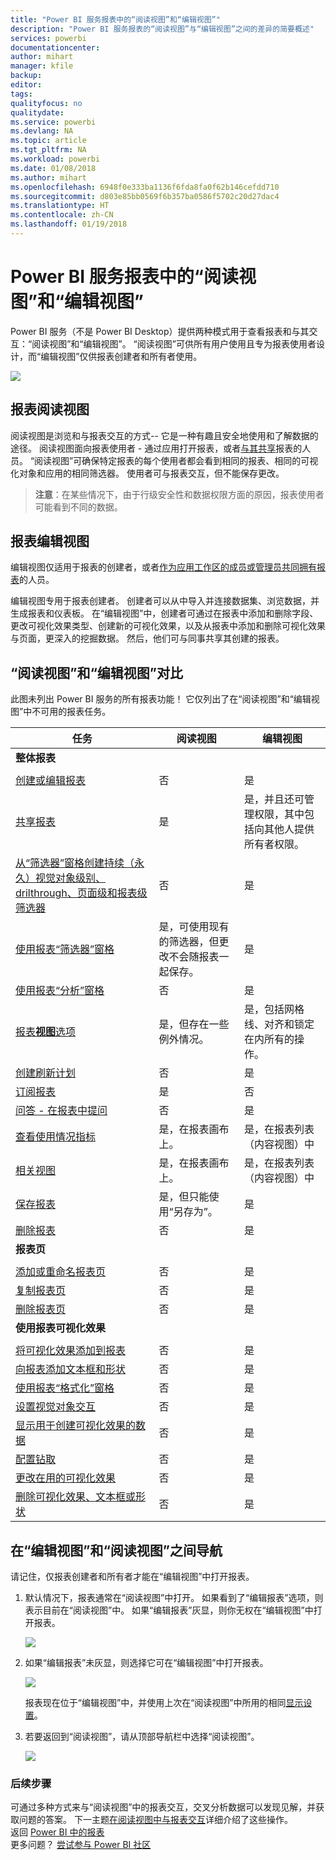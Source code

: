 ```yaml
---
title: "Power BI 服务报表中的“阅读视图”和“编辑视图”"
description: "Power BI 服务报表的“阅读视图”与“编辑视图”之间的差异的简要概述"
services: powerbi
documentationcenter: 
author: mihart
manager: kfile
backup: 
editor: 
tags: 
qualityfocus: no
qualitydate: 
ms.service: powerbi
ms.devlang: NA
ms.topic: article
ms.tgt_pltfrm: NA
ms.workload: powerbi
ms.date: 01/08/2018
ms.author: mihart
ms.openlocfilehash: 6948f0e333ba1136f6fda8fa0f62b146cefdd710
ms.sourcegitcommit: d803e85bb0569f6b357ba0586f5702c20d27dac4
ms.translationtype: HT
ms.contentlocale: zh-CN
ms.lasthandoff: 01/19/2018
---
```

# <a name="reading-view-and-editing-view-in-power-bi-service-reports"></a>Power BI 服务报表中的“阅读视图”和“编辑视图”
Power BI 服务（不是 Power BI Desktop）提供两种模式用于查看报表和与其交互：“阅读视图”和“编辑视图”。 “阅读视图”可供所有用户使用且专为报表使用者设计，而“编辑视图”仅供报表创建者和所有者使用。 

![](media/service-reading-view-and-editing-view/power-bi-creators-consumers.png)

## <a name="report-reading-view"></a>报表阅读视图

 阅读视图是浏览和与报表交互的方式-- 它是一种有趣且安全地使用和了解数据的途径。 阅读视图面向报表使用者 - 通过应用打开报表，或者[与其共享](service-share-dashboards.md)报表的人员。 “阅读视图”可确保特定报表的每个使用者都会看到相同的报表、相同的可视化对象和应用的相同筛选器。  使用者可与报表交互，但不能保存更改。

>**注意**：在某些情况下，由于行级安全性和数据权限方面的原因，报表使用者可能看到不同的数据。 

## <a name="report-editing-view"></a>报表编辑视图

编辑视图仅适用于报表的创建者，或者[作为应用工作区的成员或管理员共同拥有报表](service-create-distribute-apps.md)的人员。

编辑视图专用于报表创建者。 创建者可以从中导入并连接数据集、浏览数据，并生成报表和仪表板。 在“编辑视图”中，创建者可通过在报表中添加和删除字段、更改可视化效果类型、创建新的可视化效果，以及从报表中添加和删除可视化效果与页面，更深入的挖掘数据。 然后，他们可与同事共享其创建的报表。

## <a name="reading-view-versus-editing-view"></a>“阅读视图”和“编辑视图”对比
此图未列出 Power BI 服务的所有报表功能！ 它仅列出了在“阅读视图”和“编辑视图”中不可用的报表任务。 


|任务  | 阅读视图  | 编辑视图 |
|-------------------------|-------|-------|
|**整体报表**  |
||||
| [创建或编辑报表](service-report-create-new.md) | 否  | 是 |
| [共享报表](service-share-reports.md)| 是 | 是，并且还可管理权限，其中包括向其他人提供所有者权限。 |
| [从“筛选器”窗格创建持续（永久）视觉对象级别、drilthrough、页面级和报表级筛选器](power-bi-report-add-filter.md) | 否  | 是 |
| [使用报表“筛选器”窗格](power-bi-how-to-report-filter.md) | 是，可使用现有的筛选器，但更改不会随报表一起保存。 | 是 |
| [使用报表“分析”窗格](service-analytics-pane.md) | 否 | 是 |
| [报表**视图**选项](power-bi-report-display-settings.md) | 是，但存在一些例外情况。 | 是，包括网格线、对齐和锁定在内所有的操作。 |
| [创建刷新计划](refresh-data.md) | 否  | 是 |
| [订阅报表](service-report-subscribe.md) | 是 | 否 |
| [问答 - 在报表中提问](power-bi-q-and-a.md) | 否  | 是 |
| [查看使用情况指标](service-usage-metrics.md) | 是，在报表画布上。 | 是，在报表列表（内容视图）中 |
| [相关视图](service-related-content.md) | 是，在报表画布上。 | 是，在报表列表（内容视图）中 |
| [保存报表](service-report-save.md) | 是，但只能使用“另存为”。 | 是 |
| [删除报表](service-delete.md) | 否  | 是 |
|**报表页** |
||||
| [添加或重命名报表页](power-bi-report-add-page.md)  | 否  | 是  |
| [复制报表页](power-bi-report-copy-paste-page.md) | 否  | 是 |
| [删除报表页](service-delete.md) | 否 | 是 |
|**使用报表可视化效果**|
||||
| [将可视化效果添加到报表](power-bi-report-add-visualizations-i.md) | 否  | 是 |
| [向报表添加文本框和形状](power-bi-reports-add-text-and-shapes.md) | 否  | 是 |
| [使用报表“格式化”窗格](service-the-report-editor-take-a-tour.md) | 否 | 是 |
| [设置视觉对象交互](service-reports-visual-interactions.md) | 否  | 是 |
| [显示用于创建可视化效果的数据](service-reports-show-data.md) | 否  | 是 |
| [配置钻取](power-bi-visualization-drill-down.md) | 否  | 是 |
| [更改在用的可视化效果](power-bi-report-change-visualization-type.md) | 否 | 是|
| [删除可视化效果、文本框或形状](service-delete.md)| 否 | 是 |


## <a name="navigating-between-editing-view-and-reading-view"></a>在“编辑视图”和“阅读视图”之间导航
请记住，仅报表创建者和所有者才能在“编辑视图”中打开报表。

1. 默认情况下，报表通常在“阅读视图”中打开。 如果看到了“编辑报表”选项，则表示目前在“阅读视图”中。 如果“编辑报表”灰显，则你无权在“编辑视图”中打开报表。

   ![](media/service-reading-view-and-editing-view/power-bi-edit-report-grey.png)

2. 如果“编辑报表”未灰显，则选择它可在“编辑视图”中打开报表。 
   
   ![](media/service-reading-view-and-editing-view/power-bi-edit-report.png)
   
   报表现在位于“编辑视图”中，并使用上次在“阅读视图”中所用的相同[显示设置](power-bi-report-display-settings.md)。

2. 若要返回到“阅读视图”，请从顶部导航栏中选择“阅读视图”。
   
    ![](media/service-reading-view-and-editing-view/power-bi-reading-view.png)



### <a name="next-steps"></a>后续步骤
可通过多种方式来与“阅读视图”中的报表交互，交叉分析数据可以发现见解，并获取问题的答案。  下一主题[在阅读视图中与报表交互](service-interact-with-a-report-in-editing-view.md)详细介绍了这些操作。    
返回 [Power BI 中的报表](service-reports.md)    
更多问题？ [尝试参与 Power BI 社区](http://community.powerbi.com/) 


